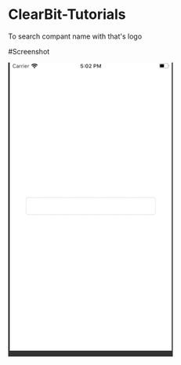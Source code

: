 # ClearBit-Tutorials
To search compant name with that's logo

#Screenshot

<img src="Resource/Screenshot.gif">
